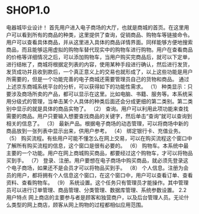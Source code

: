 # SHOP1.0
电器城毕业设计！
首先用户进入电子商场的大厅，也就是商城的首页。在这里用户可以看到所有的商品的种类，这里提供了查询，促销商品、购物车等链接命令。用户可以查看具体商品，并从这里进入具体的商品详情界面。同样能够方便地搜索商品，而且能够运用虚拟的购物车替代现实中的购物车进行购物。用户在查看商品的价格等详细情况之后，可以添加购物车，当用户购买完商品后，就可以下定单，进行结帐了，商城将根据定列表的内容，使用某种手段进行确认，然后进行发货，发货成功并且收到款后，一个真正意义上的交易也就形成了，以上这些功能是用户所需要的，但是一个功能完善的电子商城还需要管理员自己的货物和商品。
通过上述京东商城系统平台的分析，可以获得如下的功能性需求。
（1） 种类显示：只要涉及商场所卖的产品，都可以显示在这里。比如电脑、书籍、服务等。本系统采用分级式的管理，当单击某个人具体的种类后面还会分成更细的第二类别。第二类别中显示的就是具体的商品实物了。
（2） 查询。用户可以利用此项功能来查找需要的商品。用户只要输入想要查找商品的关键字，然后单击“查询”就可以查询到相关的信息了。
（3） 最新产品。根据电子商场的动态管理，可以将商场中新的商品放到一张列表中显示出来，供用户参考。
（4） 绑定银行卡、充值业务。
（5） 购买流程。有些用户可能不懂怎么在网上交易，可以在购买流程这个窗口中了解所有购买流程的信息，这个窗口是很有必要的。
（6） 购物车。本系统中最主要的一个功能。用户在网上商城购买商品，都要经过这个购物车，才可以将物品买到手。
（7） 登录、注册。用户要想在电子商场中购买商品，就必须先登录这个电子商场，如果还不是会员才可以将物品买到手。
（8） 个人信息。注册为会员的用户，都将拥有个人信息这个窗口，在这个窗口中，用户可以查看订单、查看资料、查看购物车。
（9） 系统设置。这个任务只有管理员才能操作。其中管理员可以进行订单管理、商品管理、分类管理、数据库管理、系统参数设置。
2.2 用户特点
网上商店的主要参与者是顾客和独营商户，以及后台管理人员。无论什么类型的网上商店，顾客从网上购物的过程都相似应用范围。
